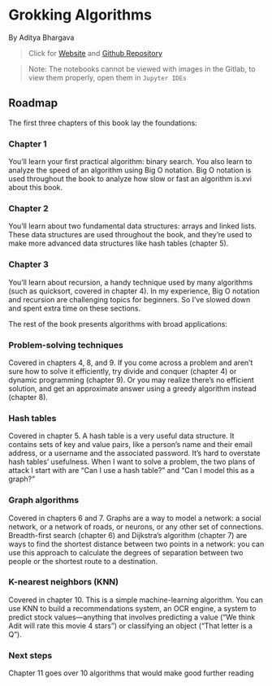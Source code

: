 # Grokking Algorithms

By Aditya Bhargava

> Click for [Website](https://www.manning.com/books/grokking-algorithms) and [Github Repository](https://github.com/egonschiele/grokking_algorithms)

> Note: The notebooks cannot be viewed with images in the Gitlab, to view them properly, open them in ``Jupyter IDEs``

## Roadmap

The first three chapters of this book lay the foundations:

### Chapter 1

You’ll learn your first practical algorithm: binary search. You also learn to analyze the speed of an algorithm using Big O notation. Big O notation is used throughout the book to analyze how slow or fast an algorithm is.xvi about this book.

### Chapter 2

You’ll learn about two fundamental data structures: arrays and linked lists. These data structures are used throughout the book, and they’re used to make more advanced data structures like hash tables (chapter 5).

### Chapter 3

You’ll learn about recursion, a handy technique used by many algorithms (such as quicksort, covered in chapter 4). In my experience, Big O notation and recursion are challenging topics for beginners. So I’ve slowed down and spent extra time on these sections.

The rest of the book presents algorithms with broad applications:

### Problem-solving techniques

Covered in chapters 4, 8, and 9. If you come across a problem and aren’t sure how to solve it efficiently, try
divide and conquer (chapter 4) or dynamic programming (chapter 9). Or you may realize there’s no efficient solution, and get an approximate answer using a greedy algorithm instead (chapter 8).

### Hash tables

Covered in chapter 5. A hash table is a very useful data structure. It contains sets of key and value pairs, like a person’s name and their email address, or a username and the associated password. It’s hard to overstate hash tables’ usefulness. When I want to solve a problem, the two plans of attack I start with are “Can I use a hash table?” and “Can I model this as a graph?”

### Graph algorithms

Covered in chapters 6 and 7. Graphs are a way to model a network: a social network, or a network of roads, or neurons, or any other set of connections. Breadth-first search (chapter 6) and Dijkstra’s algorithm (chapter 7) are ways to find the shortest distance between two points in a network: you can use this approach to calculate the degrees of separation between two people or the shortest route to a destination.

### K-nearest neighbors (KNN)

Covered in chapter 10. This is a simple machine-learning algorithm. You can use KNN to build a
recommendations system, an OCR engine, a system to predict stock values—anything that involves predicting a value (“We think Adit will rate this movie 4 stars”) or classifying an object (“That letter is a Q”).

### Next steps

Chapter 11 goes over 10 algorithms that would make good further reading
